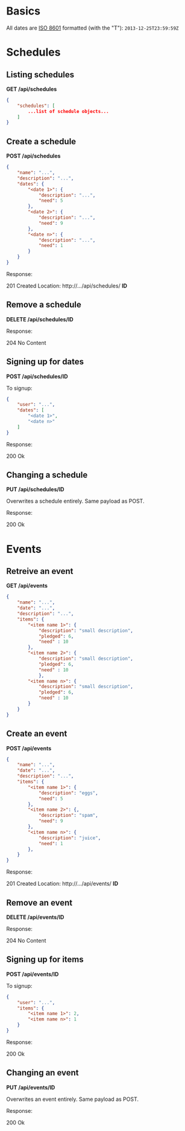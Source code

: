 Basics
======

All dates are [ISO 8601](https://en.wikipedia.org/wiki/ISO_8601) formatted
(with the "T"): ``2013-12-25T23:59:59Z``

Schedules
=========

Listing schedules
-----------------

**GET /api/schedules**

```JSON
{
    "schedules": [
        ...list of schedule objects...
    ]
}
```

Create a schedule
-----------------

**POST /api/schedules**

```JSON
{
    "name": "...",
    "description": "...",
    "dates": {
        "<date 1>": {
            "description": "...",
            "need": 5
        },
        "<date 2>": {
            "description": "...",
            "need": 9
        },
        "<date n>": {
            "description": "...",
            "need": 1
        }
    }
}
```


Response:

201 Created
Location: http://.../api/schedules/ **ID**

Remove a schedule
-----------------

**DELETE /api/schedules/ID**

Response:

204 No Content


Signing up for dates
--------------------

**POST /api/schedules/ID**

To signup:

```JSON
{
    "user": "...",
    "dates": [
        "<date 1>",
        "<date n>"
    ]
}
```

Response:

200 Ok


Changing a schedule
-------------------

**PUT /api/schedules/ID**

Overwrites a schedule entirely. Same payload as POST.

Response:

200 Ok


Events
======

Retreive an event
-----------------

**GET /api/events**

```JSON
{
    "name": "...",
    "date": "...",
    "description": "...",
    "items": {
        "<item name 1>": {
            "description": "small description",
            "pledged": 6,
            "need" : 10
        },
        "<item name 2>": {
            "description": "small description",
            "pledged": 6,
            "need" : 10
            },
        "<item name n>": {
            "description": "small description",
            "pledged": 6,
            "need" : 10
        }
    }
}
```

Create an event
---------------

**POST /api/events**

```JSON
{
    "name": "...",
    "date": "...",
    "description": "...",
    "items": {
        "<item name 1>": {
            "description": "eggs",
            "need": 5
        },
        "<item name 2>": {,
            "description": "spam",
            "need": 9
        },
        "<item name n>": {
            "description": "juice",
            "need": 1
        },
    }
}
```

Response:

201 Created
Location: http://.../api/events/ **ID**


Remove an event
---------------

**DELETE /api/events/ID**

Response:

204 No Content


Signing up for items
--------------------

**POST /api/events/ID**

To signup:

```JSON
{
    "user": "...",
    "items": {
        "<item name 1>": 2,
        "<item name n>": 1
    }
}
```

Response:

200 Ok


Changing an event
-----------------

**PUT /api/events/ID**

Overwrites an event entirely. Same payload as POST.

Response:

200 Ok
